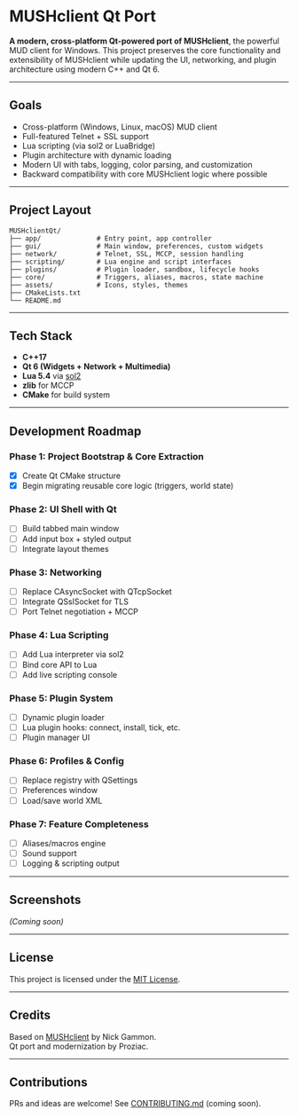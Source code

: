 # MUSHclient Qt Port

**A modern, cross-platform Qt-powered port of MUSHclient**, the powerful MUD client for Windows. This project preserves the core functionality and extensibility of MUSHclient while updating the UI, networking, and plugin architecture using modern C++ and Qt 6.

---

## Goals

- Cross-platform (Windows, Linux, macOS) MUD client
- Full-featured Telnet + SSL support
- Lua scripting (via sol2 or LuaBridge)
- Plugin architecture with dynamic loading
- Modern UI with tabs, logging, color parsing, and customization
- Backward compatibility with core MUSHclient logic where possible

---

## Project Layout

```
MUSHclientQt/
├── app/              # Entry point, app controller
├── gui/              # Main window, preferences, custom widgets
├── network/          # Telnet, SSL, MCCP, session handling
├── scripting/        # Lua engine and script interfaces
├── plugins/          # Plugin loader, sandbox, lifecycle hooks
├── core/             # Triggers, aliases, macros, state machine
├── assets/           # Icons, styles, themes
├── CMakeLists.txt
└── README.md
```

---

## Tech Stack

- **C++17**
- **Qt 6 (Widgets + Network + Multimedia)**
- **Lua 5.4** via [sol2](https://github.com/ThePhD/sol2)
- **zlib** for MCCP
- **CMake** for build system

---

## Development Roadmap

### Phase 1: Project Bootstrap & Core Extraction
- [x] Create Qt CMake structure
- [x] Begin migrating reusable core logic (triggers, world state)

### Phase 2: UI Shell with Qt
- [ ] Build tabbed main window
- [ ] Add input box + styled output
- [ ] Integrate layout themes

### Phase 3: Networking
- [ ] Replace CAsyncSocket with QTcpSocket
- [ ] Integrate QSslSocket for TLS
- [ ] Port Telnet negotiation + MCCP

### Phase 4: Lua Scripting
- [ ] Add Lua interpreter via sol2
- [ ] Bind core API to Lua
- [ ] Add live scripting console

### Phase 5: Plugin System
- [ ] Dynamic plugin loader
- [ ] Lua plugin hooks: connect, install, tick, etc.
- [ ] Plugin manager UI

### Phase 6: Profiles & Config
- [ ] Replace registry with QSettings
- [ ] Preferences window
- [ ] Load/save world XML

### Phase 7: Feature Completeness
- [ ] Aliases/macros engine
- [ ] Sound support
- [ ] Logging & scripting output

---

## Screenshots

*(Coming soon)*

---

## License

This project is licensed under the [MIT License](LICENSE).

---

## Credits

Based on [MUSHclient](http://www.gammon.com.au/mushclient) by Nick Gammon.  
Qt port and modernization by Proziac.

---

## Contributions

PRs and ideas are welcome! See [CONTRIBUTING.md](CONTRIBUTING.md) (coming soon).
